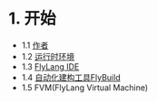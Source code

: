 # 1. 开始
- 1.1 [作者](1.1作者.md)
- 1.2 [运行时环境](1.2运行时环境.md)
- 1.3 [FlyLang IDE](1.3FlyLang_IDE.md)
- 1.4 [自动化建构工具FlyBuild](1.4FlyBuild.md)
- 1.5 FVM(FlyLang Virtual Machine)
